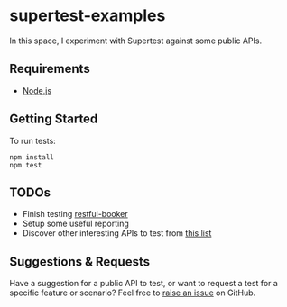 # supertest-examples
In this space, I experiment with Supertest against some public APIs.

## Requirements
- [Node.js](https://nodejs.org)

## Getting Started
To run tests:
```
npm install
npm test
```

## TODOs
- Finish testing [restful-booker]
- Setup some useful reporting
- Discover other interesting APIs to test from [this list](https://github.com/public-apis/public-apis)

## Suggestions & Requests
Have a suggestion for a public API to test, or want to request a test for a specific feature or scenario? Feel free to [raise an issue](https://github.com/treyturner/supertest-examples/issues/new) on GitHub.

[restful-booker]: http://restful-booker.herokuapp.com/apidoc/